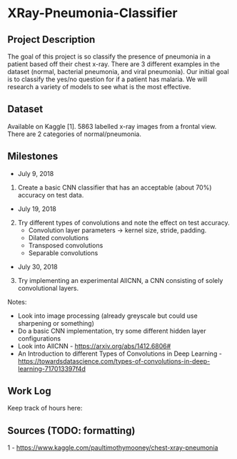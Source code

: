 # XRay-Pneumonia-Classifier

## Project Description
The goal of this project is so classify the presence of pneumonia in a patient based off their chest x-ray. There are 3 different examples in the dataset (normal, bacterial pneumonia, and viral pneumonia). Our initial goal is to classify the yes/no question for if a patient has malaria. We will research a variety of models to see what is the most effective.

## Dataset
Available on Kaggle [1]. 5863 labelled x-ray images from a frontal view. There are 2 categories of normal/pneumonia.

## Milestones
* July 9, 2018
1. Create a basic CNN classifier that has an acceptable (about 70%) accuracy on test data.
* July 19, 2018
2. Try different types of convolutions and note the effect on test accuracy.
    * Convolution layer parameters -> kernel size, stride, padding.
    * Dilated convolutions
    * Transposed convolutions
    * Separable convolutions
* July 30, 2018
3. Try implementing an experimental AllCNN, a CNN consisting of solely convolutional layers. 
 

Notes:
* Look into image processing (already greyscale but could use sharpening or something)
* Do a basic CNN implementation, try some different hidden layer configurations
* Look into AllCNN - https://arxiv.org/abs/1412.6806#
* An Introduction to different Types of Convolutions in Deep Learning - https://towardsdatascience.com/types-of-convolutions-in-deep-learning-717013397f4d

## Work Log
Keep track of hours here:

## Sources (TODO: formatting)
1 - https://www.kaggle.com/paultimothymooney/chest-xray-pneumonia
